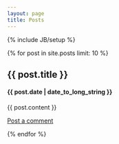 ```yaml
---
layout: page
title: Posts
---
```

{% include JB/setup %}

{% for post in site.posts limit: 10 %}
<div class="row-fluid">
  <div class="span12">
    <h2>{{ post.title }}</h2>
    <h4>{{ post.date | date_to_long_string }}</h4>
		{{ post.content }}
    <p>
      <a href="{{ post.url }}">Post a comment</a>
    </p>
  </div>
</div>
{% endfor %}
